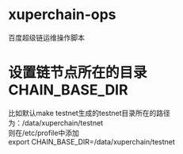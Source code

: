 # xuperchain-ops
百度超级链运维操作脚本
# 设置链节点所在的目录CHAIN_BASE_DIR
比如默认make testnet生成的testnet目录所在的路径为：/data/xuperchain/testnet   
则在/etc/profile中添加  
export CHAIN_BASE_DIR=/data/xuperchain/testnet


